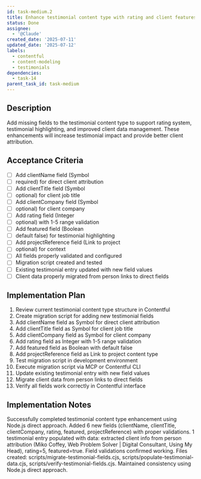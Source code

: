 ```yaml
---
id: task-medium.2
title: Enhance testimonial content type with rating and client features
status: Done
assignee:
  - '@Claude'
created_date: '2025-07-11'
updated_date: '2025-07-12'
labels:
  - contentful
  - content-modeling
  - testimonials
dependencies:
  - task-14
parent_task_id: task-medium
---
```


## Description

Add missing fields to the testimonial content type to support rating system, testimonial highlighting, and improved client data management. These enhancements will increase testimonial impact and provide better client attribution.

## Acceptance Criteria

- [ ] Add clientName field (Symbol
- [ ] required) for direct client attribution
- [ ] Add clientTitle field (Symbol
- [ ] optional) for client job title
- [ ] Add clientCompany field (Symbol
- [ ] optional) for client company
- [ ] Add rating field (Integer
- [ ] optional) with 1-5 range validation
- [ ] Add featured field (Boolean
- [ ] default false) for testimonial highlighting
- [ ] Add projectReference field (Link to project
- [ ] optional) for context
- [ ] All fields properly validated and configured
- [ ] Migration script created and tested
- [ ] Existing testimonial entry updated with new field values
- [ ] Client data properly migrated from person links to direct fields

## Implementation Plan

1. Review current testimonial content type structure in Contentful
2. Create migration script for adding new testimonial fields
3. Add clientName field as Symbol for direct client attribution
4. Add clientTitle field as Symbol for client job title
5. Add clientCompany field as Symbol for client company
6. Add rating field as Integer with 1-5 range validation
7. Add featured field as Boolean with default false
8. Add projectReference field as Link to project content type
9. Test migration script in development environment
10. Execute migration script via MCP or Contentful CLI
11. Update existing testimonial entry with new field values
12. Migrate client data from person links to direct fields
13. Verify all fields work correctly in Contentful interface

## Implementation Notes

Successfully completed testimonial content type enhancement using Node.js direct approach. Added 6 new fields (clientName, clientTitle, clientCompany, rating, featured, projectReference) with proper validations. 1 testimonial entry populated with data: extracted client info from person attribution (Miko Coffey, Web Problem Solver | Digital Consultant, Using My Head), rating=5, featured=true. Field validations confirmed working. Files created: scripts/migrate-testimonial-fields.cjs, scripts/populate-testimonial-data.cjs, scripts/verify-testimonial-fields.cjs. Maintained consistency using Node.js direct approach.
